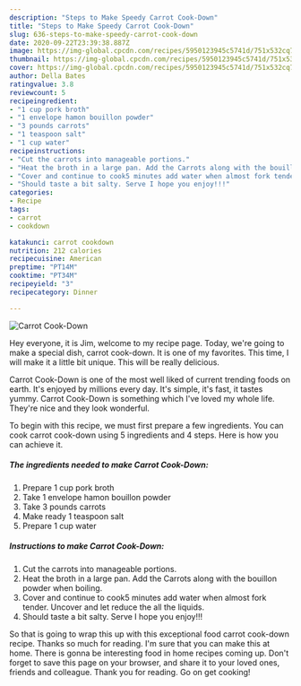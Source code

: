 ```yaml
---
description: "Steps to Make Speedy Carrot Cook-Down"
title: "Steps to Make Speedy Carrot Cook-Down"
slug: 636-steps-to-make-speedy-carrot-cook-down
date: 2020-09-22T23:39:38.887Z
image: https://img-global.cpcdn.com/recipes/5950123945c5741d/751x532cq70/carrot-cook-down-recipe-main-photo.jpg
thumbnail: https://img-global.cpcdn.com/recipes/5950123945c5741d/751x532cq70/carrot-cook-down-recipe-main-photo.jpg
cover: https://img-global.cpcdn.com/recipes/5950123945c5741d/751x532cq70/carrot-cook-down-recipe-main-photo.jpg
author: Della Bates
ratingvalue: 3.8
reviewcount: 5
recipeingredient:
- "1 cup pork broth"
- "1 envelope hamon bouillon powder"
- "3 pounds carrots"
- "1 teaspoon salt"
- "1 cup water"
recipeinstructions:
- "Cut the carrots into manageable portions."
- "Heat the broth in a large pan. Add the Carrots along with the bouillon powder when boiling."
- "Cover and continue to cook5 minutes add water when almost fork tender. Uncover and let reduce the all the liquids."
- "Should taste a bit salty. Serve I hope you enjoy!!!"
categories:
- Recipe
tags:
- carrot
- cookdown

katakunci: carrot cookdown 
nutrition: 212 calories
recipecuisine: American
preptime: "PT14M"
cooktime: "PT34M"
recipeyield: "3"
recipecategory: Dinner

---
```



![Carrot Cook-Down](https://img-global.cpcdn.com/recipes/5950123945c5741d/751x532cq70/carrot-cook-down-recipe-main-photo.jpg)

Hey everyone, it is Jim, welcome to my recipe page. Today, we're going to make a special dish, carrot cook-down. It is one of my favorites. This time, I will make it a little bit unique. This will be really delicious.

Carrot Cook-Down is one of the most well liked of current trending foods on earth. It's enjoyed by millions every day. It's simple, it's fast, it tastes yummy. Carrot Cook-Down is something which I've loved my whole life. They're nice and they look wonderful.




To begin with this recipe, we must first prepare a few ingredients. You can cook carrot cook-down using 5 ingredients and 4 steps. Here is how you can achieve it.

<!--inarticleads1-->

##### The ingredients needed to make Carrot Cook-Down:

1. Prepare 1 cup pork broth
1. Take 1 envelope hamon bouillon powder
1. Take 3 pounds carrots
1. Make ready 1 teaspoon salt
1. Prepare 1 cup water




<!--inarticleads2-->

##### Instructions to make Carrot Cook-Down:

1. Cut the carrots into manageable portions.
1. Heat the broth in a large pan. Add the Carrots along with the bouillon powder when boiling.
1. Cover and continue to cook5 minutes add water when almost fork tender. Uncover and let reduce the all the liquids.
1. Should taste a bit salty. Serve I hope you enjoy!!!




So that is going to wrap this up with this exceptional food carrot cook-down recipe. Thanks so much for reading. I'm sure that you can make this at home. There is gonna be interesting food in home recipes coming up. Don't forget to save this page on your browser, and share it to your loved ones, friends and colleague. Thank you for reading. Go on get cooking!
